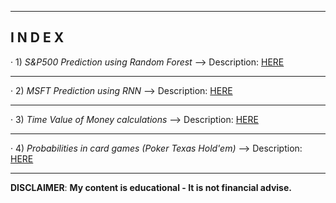 ------------------------------------------------------------------------------------------------------------
**I N D E X**
------------------------------------------------------------------------------------------------------------


· 1) *S&P500 Prediction using Random Forest* --> Description: [HERE](https://github.com/alfonsohdl/ahp/blob/main/Project1.md)
  
------------------------------------------------------------------------------------------------------------

· 2) *MSFT Prediction using RNN* --> Description: [HERE](https://github.com/alfonsohdl/ahp/blob/main/Project2.md)

------------------------------------------------------------------------------------------------------------

· 3) *Time Value of Money calculations* --> Description: [HERE](https://github.com/alfonsohdl/ahp/blob/main/Project3.md)

------------------------------------------------------------------------------------------------------------

· 4) *Probabilities in card games (Poker Texas Hold'em)* --> Description: [HERE](https://github.com/alfonsohdl/ahp/blob/main/Project4.md)


------------------------------------------------------------------------------------------------------------
 **DISCLAIMER**: **My content is educational - It is not financial advise.**
